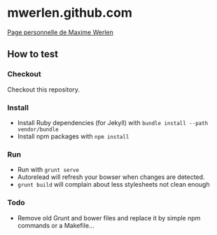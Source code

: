 mwerlen.github.com
==================

[Page personnelle de Maxime Werlen](http://maxime.werlen.fr)


How to test
-----------

### Checkout

Checkout this repository.

### Install 

* Install Ruby dependencies (for Jekyll) with `bundle install --path vendor/bundle`
* Install npm packages with `npm install`

### Run

* Run with `grunt serve`
* Autorelead will refresh your bowser when changes are detected.
* `grunt build` will complain about less stylesheets not clean enough

### Todo

* Remove old Grunt and bower files and replace it by simple npm commands or a Makefile...

